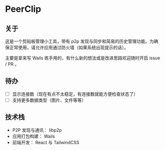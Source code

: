 # PeerClip

## 关于

这是一个剪贴板管理小工具，带有 p2p 发现与同步和简易的历史管理功能。为确保正常使用，请允许应用通过防火墙（如果系统出现提示的话）。

主要是拿来写 Wails 练手用的，有什么新的想法或是改进思路欢迎随时开启 issue / PR 。

## 待办

- [ ] 显示连接数（现在有点不太稳定，有连接数就能方便检查状态了）
- [ ] 支持更多数据类型（图片、文件等等）

## 技术栈

- P2P 发现与通讯： libp2p
- 应用打包构建： Wails
- 前端开发： React 与 TailwindCSS
